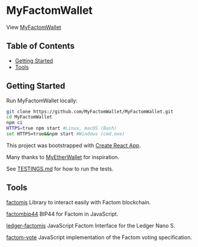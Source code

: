 # MyFactomWallet

View [MyFactomWallet](https://myfactomwallet.com)

## Table of Contents

- [Getting Started](#getting-started)
- [Tools](#tools)

## Getting Started

Run MyFactomWallet locally:

```bash
git clone https://github.com/MyFactomWallet/MyFactomWallet.git
cd MyFactomWallet
npm ci
HTTPS=true npm start #Linux, macOS (Bash)
set HTTPS=true&&npm start #Windows (cmd.exe)
```

This project was bootstrapped with [Create React App](https://github.com/facebookincubator/create-react-app).

Many thanks to [MyEtherWallet](https://github.com/MyEtherWallet/) for inspiration.

See
[TESTINGS.md](https://github.com/MyFactomWallet/MyFactomWallet/blob/master/tests/TESTING.md)
for how to run the tests.

## Tools

[factomjs](https://github.com/PaulBernier/factomjs) Library to interact easily with Factom blockchain.

[factombip44](https://github.com/MyFactomWallet/factombip44) BIP44 for Factom in JavaScript.

[ledger-factomjs](https://github.com/MyFactomWallet/ledger-factomjs) JavaScript Factom Interface for the Ledger Nano S.

[factom-vote](https://github.com/PaulBernier/factom-vote) JavaScript implementation of the Factom voting specification.
